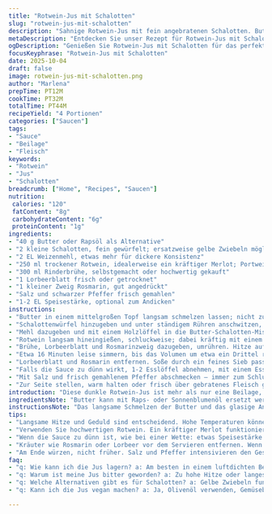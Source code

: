 ```yaml
---
title: "Rotwein-Jus mit Schalotten"
slug: "rotwein-jus-mit-schalotten"
description: "Sahnige Rotwein-Jus mit fein angebratenen Schalotten. Butter in der Pfanne schmelzen, Schalotten glasig andünsten, dann Mehl zum Andicken unterrühren. Rotwein nach und nach einrühren, alles zusammen aufkochen und sanft reduzieren. Gewürzt mit Lorbeerblatt und Rosmarin, Sieben verhindert Klümpchen. Nach Bedarf mit Speisestärke eindicken. So fängt man tiefe Aromen ein, die mit jedem Aufkochen intensiver werden. Ein Klassiker mit persönlichen Anpassungen: statt Butter oft Rapsöl, Schalotten durch Zwiebeln ersetzt, und ein kleiner Schuss Portwein für mehr Tiefe. "
metaDescription: "Entdecken Sie unser Rezept für Rotwein-Jus mit Schalotten. Ein tiefes, aromatisches Erlebnis, das Ihre Fleischgerichte verfeinert."
ogDescription: "Genießen Sie Rotwein-Jus mit Schalotten für das perfekte Dinner, ideal für Rind- oder Wildgerichte. Aromatisches Geschmackserlebnis."
focusKeyphrase: "Rotwein-Jus mit Schalotten"
date: 2025-10-04
draft: false
image: rotwein-jus-mit-schalotten.png
author: "Marlena"
prepTime: PT12M
cookTime: PT32M
totalTime: PT44M
recipeYield: "4 Portionen"
categories: ["Saucen"]
tags:
- "Sauce"
- "Beilage"
- "Fleisch"
keywords:
- "Rotwein"
- "Jus"
- "Schalotten"
breadcrumb: ["Home", "Recipes", "Saucen"]
nutrition: 
 calories: "120"
 fatContent: "8g"
 carbohydrateContent: "6g"
 proteinContent: "1g"
ingredients:
- "40 g Butter oder Rapsöl als Alternative"
- "2 kleine Schalotten, fein gewürfelt; ersatzweise gelbe Zwiebeln möglich"
- "2 EL Weizenmehl, etwas mehr für dickere Konsistenz"
- "250 ml trockener Rotwein, idealerweise ein kräftiger Merlot; Portwein als Twist"
- "300 ml Rinderbrühe, selbstgemacht oder hochwertig gekauft"
- "1 Lorbeerblatt frisch oder getrocknet"
- "1 kleiner Zweig Rosmarin, gut angedrückt"
- "Salz und schwarzer Pfeffer frisch gemahlen"
- "1-2 EL Speisestärke, optional zum Andicken"
instructions:
- "Butter in einem mittelgroßen Topf langsam schmelzen lassen; nicht zu heiß, sonst verbrennt sie schnell."
- "Schalottenwürfel hinzugeben und unter ständigem Rühren anschwitzen, bis sie weich sind und duftet – glasig, nicht braun."
- "Mehl dazugeben und mit einem Holzlöffel in die Butter-Schalotten-Mischung einrühren; eine zähe Paste entsteht. Ohne Pause weiterbraten, dabei ständig rühren – der sogenannte Roux bekommt eine leichte Farbe, aber keine Röstaromen, etwa 6 Minuten; das verhindert Mehligkeit in der Soße."
- "Rotwein langsam hineingießen, schluckweise; dabei kräftig mit einem Schneebesen schlagen, bis alles homogen ist. Flüssigkeit nicht auf einmal, sonst Klumpen."
- "Brühe, Lorbeerblatt und Rosmarinzweig dazugeben, umrühren. Hitze auf mittlere Stufe, langsam zum Köcheln bringen. Wenn es zart blubbert und kleine Dampfwölkchen steigen, Temperatur reduzieren; Ausschalten von großer Hitze spart Geschmack."
- "Etwa 16 Minuten leise simmern, bis das Volumen um etwa ein Drittel reduziert ist. Dabei den Duft von Kräutern und Rotwein einfangen – sehr wichtig. Nicht zu stark kochen, sonst bitter."
- "Lorbeerblatt und Rosmarin entfernen. Soße durch ein feines Sieb passieren; Soufflé- oder feines Haarsieb, damit keine Schalottenreste reinfallen – klarer, seidiger Saft."
- "Falls die Sauce zu dünn wirkt, 1-2 Esslöffel abnehmen, mit einem Esslöffel Speisestärke glatt rühren und zurück in den Topf geben; sofort kräftig mit Schneebesen aufschlagen, bis die gewünschte Konsistenz erreicht ist."
- "Mit Salz und frisch gemahlenem Pfeffer abschmecken – immer zum Schluss, sonst alkoholische Nuancen verblassen."
- "Zur Seite stellen, warm halten oder frisch über gebratenes Fleisch geben."
introduction: "Diese dunkle Rotwein-Jus ist mehr als nur eine Beilage, eher der Geschmacksträger bei vielen Gerichten mit Rind oder Wild. Beim ersten Versuch tendiert man schnell dazu, die Hitze zu hochzuschalten und dann schmeckt alles bitter und schnell abgestanden. Erfahrung zeigt: niedrige Temperaturen, langsames Reduzieren – hier entfalten sich Aromen erst richtig. Die Wahl des Weins wird oft unterschätzt. Ein kräftiger Merlot oder Cabernet, nicht zu sauer, bringt Balance. Bewährt hat sich das Andicken mit einer feinen Mehlschwitze, die den Geschmack trägt und die Sauce samtig macht. Kleine Abwandlung: etwas Portwein für mehr Tiefe, besonders bei Wildgerichten. Kräuter nicht zu lange mitziehen, sonst bitter. Die Jus ist ein Kunstwerk der Geduld und Kontrolle, jeder Schritt zählt."
ingredientsNote: "Butter kann mit Raps- oder Sonnenblumenöl ersetzt werden, falls man Geschmack reduzieren möchte oder auf Laktose verzichtet. Schalotten sind milder als Zwiebeln, aber wenn keine greifbar, gelbe Zwiebeln nehmen – dann aber etwas weniger anbraten, sodaß sie nicht zu dominant werden. Mehl Bindet, aber auch kleine Mengen Speisestärke sind ok für den letzten Schliff. Der Rotwein sollte trocken und von guter Qualität sein, denn er dominiert den Geschmack. Brühwürfel sind billig, selbst gekochte Rinderbrühe bringt allerdings deutlich mehr Tiefe. Kräuter können beliebig variiert werden, je nachdem, was gerade im Haus ist – Thymian oder sogar Salbei funktionieren gut. Salz immer erst am Ende, sonst verlieren Wein und Brühe an Aroma."
instructionsNote: "Das langsame Schmelzen der Butter und das glasige Anschwitzen der Schalotten sind entscheidend für die Geschmacksbasis. Achte auf Farbe und Duft: kein Bräunen oder Schwarzwerden, sonst Bitterkeit. Mehl in die Butter einrühren, bis sich ein dicker Kloß bildet, der unbedingt unter Rühren bräunen soll – das bindet und gibt Aroma, ohne zu knusprig zu werden. Rotwein schluckweise beimengen und sofort kräftig rühren, verhindert Klumpen; Blasenbildung zeigt das Aufkochen, kurz warten bis der Alkohol verfliegt. Köcheln auf niedriger Stufe erhält den Geschmack, zu starkes Kochen macht die Sauce sauer. Kräuter nur mitziehen, dann schnell entfernen, sonst Bitterstoffe. Das Sieben macht alles seidig; falls zu dünn, auf keinen Fall kalt quellen lassen, sondern Speisestärke glatt rühren und einrühren, ruckartig anziehen lassen. Abschmecken erst ganz zum Schluss, da Salz und Pfeffer die Aromen heben. So bleibt das Ergebnis lebendig und nicht flach."
tips:
- "Langsame Hitze und Geduld sind entscheidend. Hohe Temperaturen können die Butter verbrennen. Immer wieder umrühren. Das Anschwitzen der Schalotten muss glasig werden, nicht braun – bitter."
- "Verwenden Sie hochwertigen Rotwein. Ein kräftiger Merlot funktioniert gut, hält den Geschmack. Portwein als Option für mehr Tiefe. Auf den Wein achten, er bestimmt das Aroma."
- "Wenn die Sauce zu dünn ist, wie bei einer Wette: etwas Speisestärke in kaltem Wasser gut vermischen und dann zügig einrühren. Auf keinen Fall kalt quellen lassen. Rühren, bis sie bindet."
- "Kräuter wie Rosmarin oder Lorbeer vor dem Servieren entfernen. Wenn sie lange ziehen, wird die Sauce bitter. Weniger ist mehr hier. Einfach im Geschmack bleiben."
- "Am Ende würzen, nicht früher. Salz und Pfeffer intensivieren den Geschmack, wenn sie zum Schluss hinzugefügt werden. Zuvor könnte der Wein und die Brühe ihre Aromen verlieren."
faq:
- "q: Wie kann ich die Jus lagern? a: Am besten in einem luftdichten Behälter im Kühlschrank. Haltbar für eine Woche. Auch einfrieren möglich, in Portionen."
- "q: Warum ist meine Jus bitter geworden? a: Zu hohe Hitze oder langes Köcheln kann bitter machen. Vor Wärme aufpassen. Kleine Anpassungen helfen."
- "q: Welche Alternativen gibt es für Schalotten? a: Gelbe Zwiebeln funktionieren, aber milder. Weniger anbraten, damit sie nicht zu dominant sind. Oder Frühlingszwiebeln nutzen."
- "q: Kann ich die Jus vegan machen? a: Ja, Olivenöl verwenden, Gemüsebrühe statt Rinderbrühe. Mehl bindet gut. Soessel trotzdem intensiv."

---
```

